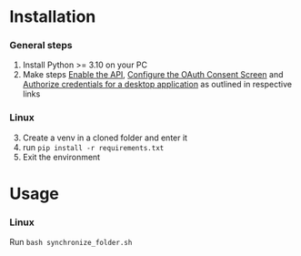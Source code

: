 # Installation

### General steps
1) Install Python >= 3.10 on your PC
2) Make steps [Enable the API](https://developers.google.com/drive/api/quickstart/python#enable_the_api), 
[Configure the OAuth Consent Screen](https://developers.google.com/drive/api/quickstart/python#configure_the_oauth_consent_screen) and
[Authorize credentials for a desktop application](https://developers.google.com/drive/api/quickstart/python#authorize_credentials_for_a_desktop_application)
as outlined in respective links

### Linux
3) Create a venv in a cloned folder and enter it
4) run `pip install -r requirements.txt`
5) Exit the environment

# Usage

### Linux
Run `bash synchronize_folder.sh`